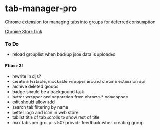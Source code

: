 # tab-manager-pro
Chrome extension for managing tabs into groups for deferred consumption

[Chrome Store Link](chrome.google.com/webstore/detail/tab-manager-pro/ebfpahimijhihjjnepkoojfpgpllbcdf)

### To Do ###
- reload grouplist when backup json data is uploaded

#### Phase 2! ####
- rewrite in cljs?
- create a testable, mockable wrapper around chrome extension api
- archive deleted groups
- badge should be a background task
- better wrapper and separation from chrome.* namespace
- edit should allow add
- search tab filtering by name
- better logo and icon in web store
- tablist title of tab scrolls to show rest of title
- max tabs per group is 50? provide feedback when creating group
